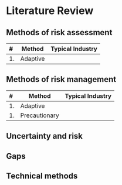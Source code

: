 # Literature Review

## Methods of risk assessment 

|#|Method|Typical Industry|
|:----|-----|-----|
|1.|Adaptive ||

## Methods of risk management

|#|Method|Typical Industry|
|:----|-----|-----|
|1.|Adaptive ||
|1.|Precautionary ||

## Uncertainty and risk

## Gaps

## Technical methods
